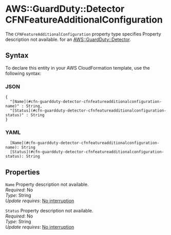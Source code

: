 # AWS::GuardDuty::Detector CFNFeatureAdditionalConfiguration<a name="aws-properties-guardduty-detector-cfnfeatureadditionalconfiguration"></a>

<a name="aws-properties-guardduty-detector-cfnfeatureadditionalconfiguration-description"></a>The `CFNFeatureAdditionalConfiguration` property type specifies Property description not available\. for an [AWS::GuardDuty::Detector](aws-resource-guardduty-detector.md)\.

## Syntax<a name="aws-properties-guardduty-detector-cfnfeatureadditionalconfiguration-syntax"></a>

To declare this entity in your AWS CloudFormation template, use the following syntax:

### JSON<a name="aws-properties-guardduty-detector-cfnfeatureadditionalconfiguration-syntax.json"></a>

```
{
  "[Name](#cfn-guardduty-detector-cfnfeatureadditionalconfiguration-name)" : String,
  "[Status](#cfn-guardduty-detector-cfnfeatureadditionalconfiguration-status)" : String
}
```

### YAML<a name="aws-properties-guardduty-detector-cfnfeatureadditionalconfiguration-syntax.yaml"></a>

```
  [Name](#cfn-guardduty-detector-cfnfeatureadditionalconfiguration-name): String
  [Status](#cfn-guardduty-detector-cfnfeatureadditionalconfiguration-status): String
```

## Properties<a name="aws-properties-guardduty-detector-cfnfeatureadditionalconfiguration-properties"></a>

`Name`  <a name="cfn-guardduty-detector-cfnfeatureadditionalconfiguration-name"></a>
Property description not available\.  
*Required*: No  
*Type*: String  
*Update requires*: [No interruption](https://docs.aws.amazon.com/AWSCloudFormation/latest/UserGuide/using-cfn-updating-stacks-update-behaviors.html#update-no-interrupt)

`Status`  <a name="cfn-guardduty-detector-cfnfeatureadditionalconfiguration-status"></a>
Property description not available\.  
*Required*: No  
*Type*: String  
*Update requires*: [No interruption](https://docs.aws.amazon.com/AWSCloudFormation/latest/UserGuide/using-cfn-updating-stacks-update-behaviors.html#update-no-interrupt)